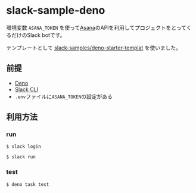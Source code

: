 # slack-sample-deno

環境変数 `ASANA_TOKEN`
を使って[Asana](https://asana.com/)のAPIを利用してプロジェクトをとってくるだけのSlack
botです。

テンプレートとして
[slack-samples/deno-starter-templat](https://github.com/slack-samples/deno-starter-template)
を使いました。

## 前提

- [Deno](https://deno.com/)
- [Slack CLI](https://api.slack.com/automation/quickstart#install-cli)
- `.env`ファイルに`ASANA_TOKEN`の設定がある

## 利用方法

### run

```shellsession
$ slack login
```

```shellsession
$ slack run
```

### test

```shellsession
$ deno task test
```
